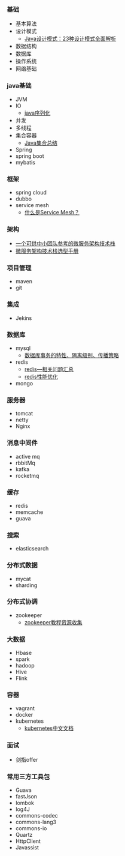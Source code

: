 ### 基础
* 基本算法
* 设计模式
  * [Java设计模式：23种设计模式全面解析](http://c.biancheng.net/design_pattern/)
* 数据结构
* 数据库
* 操作系统
* 网络基础

### java基础
* JVM
* IO
    * [java序列化](https://www.cnblogs.com/9dragon/p/10901448.html)
* 并发
* 多线程
* 集合容器
    * [Java集合总结](https://blog.csdn.net/ThinkWon/article/details/98844796)
* Spring
* spring boot
* mybatis

### 框架
* spring cloud
* dubbo
* service mesh
  * [什么是Service Mesh？](https://mp.weixin.qq.com/s/iSzQgsK4ANoCV0daIHMuNw)
### 架构
* [一个可供中小团队参考的微服务架构技术栈](https://www.infoq.cn/article/china-microservice-technique/?utm_source=tuicool&utm_medium=referral)
* [微服务架构技术栈选型手册](https://www.infoq.cn/article/micro-service-technology-stack/)
### 项目管理
* maven
* git

### 集成
* Jekins
### 数据库
* mysql
    * [数据库事务的特性、隔离级别、传播策略](https://www.cnblogs.com/z-sm/p/7245981.html)
* redis
    * [redis—相关问题汇总](https://blog.csdn.net/hebtu666/article/details/102580321)
    * [redis性能优化](https://mp.weixin.qq.com/s/JVTtowoqsIixiaK8WL7wgQ)
* mongo

### 服务器	
* tomcat 
* netty 
* Nginx

### 消息中间件
* active mq
* rbbitMq
* kafka
* rocketmq

### 缓存
* redis
* memcache
* guava

### 搜索
* elasticsearch

### 分布式数据
* mycat
* sharding

### 分布式协调
* zookeeper
  * [zookeeper教程资源收集](http://www.cnblogs.com/EasonJim/p/7481825.html)
### 大数据
* Hbase
* spark
* hadoop
* Hive
* Flink

### 容器
* vagrant
* docker
* kubernetes
  * [kubernetes中文文档](http://docs.kubernetes.org.cn)
### 面试
* 剑指offer

### 常用三方工具包
* Guava
* fastJson
* lombok
* log4J
* commons-codec
* commons-lang3
* commons-io
* Quartz
* HttpClient
* Javassist	


